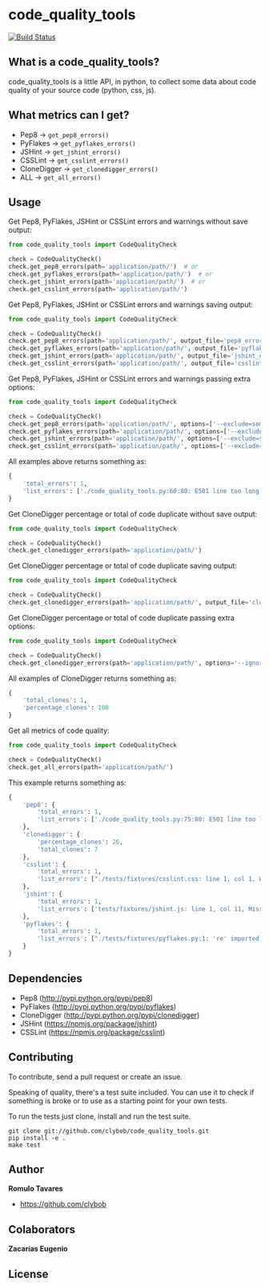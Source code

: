 code_quality_tools
==================

[![Build Status](https://secure.travis-ci.org/tarsis/code_quality_tools.png?branch=clonedigger_inconsistency)](https://travis-ci.org/tarsis/code_quality_tools)

What is a code_quality_tools?
-----------------------------

code_quality_tools is a little API, in python, to collect some data about code quality of your source code (python, css, js).


What metrics can I get?
-----------------------

+ Pep8 -> ```get_pep8_errors()```
+ PyFlakes -> ```get_pyflakes_errors()```
+ JSHint -> ```get_jshint_errors()```
+ CSSLint -> ```get_csslint_errors()```
+ CloneDigger -> ```get_clonedigger_errors()```
+ ALL -> ```get_all_errors()```


Usage
-----

Get Pep8, PyFlakes, JSHint or CSSLint errors and warnings without save output:
``` python
from code_quality_tools import CodeQualityCheck

check = CodeQualityCheck()
check.get_pep8_errors(path='application/path/')  # or
check.get_pyflakes_errors(path='application/path/')  # or
check.get_jshint_errors(path='application/path/')  # or
check.get_csslint_errors(path='application/path/')
```

Get Pep8, PyFlakes, JSHint or CSSLint errors and warnings saving output:
``` python
from code_quality_tools import CodeQualityCheck

check = CodeQualityCheck()
check.get_pep8_errors(path='application/path/', output_file='pep8_errors.txt')  # or
check.get_pyflakes_errors(path='application/path/', output_file='pyflakes_errors.txt')  # or
check.get_jshint_errors(path='application/path/', output_file='jshint_errors.txt')  # or
check.get_csslint_errors(path='application/path/', output_file='csslint_errors.txt')
```

Get Pep8, PyFlakes, JSHint or CSSLint errors and warnings passing extra options:
``` python
from code_quality_tools import CodeQualityCheck

check = CodeQualityCheck()
check.get_pep8_errors(path='application/path/', options=['--exclude=some/path/'])  # or
check.get_pyflakes_errors(path='application/path/', options=['--exclude=some/path/'])  # or
check.get_jshint_errors(path='application/path/', options=['--exclude=some/path/'])  # or
check.get_csslint_errors(path='application/path/', options=['--exclude=some/path/'])
```

All examples above returns something as:
``` python
{
    'total_errors': 1,
    'list_errors': ['./code_quality_tools.py:60:80: E501 line too long (98 characters)']
}
```

Get CloneDigger percentage or total of code duplicate without save output:
``` python
from code_quality_tools import CodeQualityCheck

check = CodeQualityCheck()
check.get_clonedigger_errors(path='application/path/')
```

Get CloneDigger percentage or total of code duplicate saving output:
``` python
from code_quality_tools import CodeQualityCheck

check = CodeQualityCheck()
check.get_clonedigger_errors(path='application/path/', output_file='clonedigger_statistics.html')
```

Get CloneDigger percentage or total of code duplicate passing extra options:
``` python
from code_quality_tools import CodeQualityCheck

check = CodeQualityCheck()
check.get_clonedigger_errors(path='application/path/', options='--ignore-dir=some/path/')
```

All examples of CloneDigger returns something as:
``` python
{
    'total_clones': 1,
    'percentage_clones': 100
}
```

Get all metrics of code quality:
``` python
from code_quality_tools import CodeQualityCheck

check = CodeQualityCheck()
check.get_all_errors(path='application/path/')
```

This example returns something as:
``` python
{
    'pep8': {
        'total_errors': 1, 
        'list_errors': ['./code_quality_tools.py:75:80: E501 line too long (98 characters)']
    }, 
    'clonedigger': {
        'percentage_clones': 26,
        'total_clones': 7
    },
    'csslint': {
        'total_errors': 1,
        'list_errors': ["./tests/fixtures/csslint.css: line 1, col 1, Warning - Don't use IDs in selectors."]
    },
    'jshint': {
        'total_errors': 1,
        'list_errors': ['tests/fixtures/jshint.js: line 1, col 11, Missing semicolon.']
    },
    'pyflakes': {
        'total_errors': 1,
        'list_errors': ["./tests/fixtures/pyflakes.py:1: 're' imported but unused"]
    }
}
```

Dependencies
------------

- Pep8 (http://pypi.python.org/pypi/pep8)
- PyFlakes (http://pypi.python.org/pypi/pyflakes)
- CloneDigger (http://pypi.python.org/pypi/clonedigger)
- JSHint (https://npmjs.org/package/jshint)
- CSSLint (https://npmjs.org/package/csslint)

Contributing
------------

To contribute, send a pull request or create an issue.

Speaking of quality, there's a test suite included. You can use it to check
if something is broke or to use as a starting point for your own tests.

To run the tests just clone, install and run the test suite.

```
git clone git://github.com/clybob/code_quality_tools.git
pip install -e .
make test
```

Author
------

**Romulo Tavares**

- https://github.com/clybob


Colaborators
------------

**Zacarias Eugenio**


License
-------

